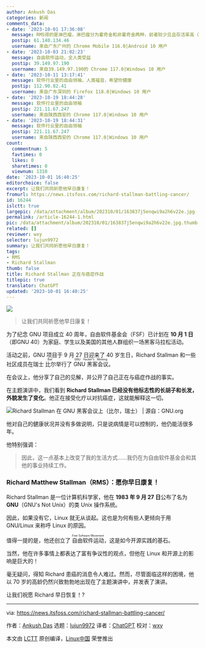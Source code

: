 ```yaml
---
author: Ankush Das
categories: 新闻
comments_data:
- date: '2023-10-01 17:36:08'
  message: RMS得的是淋巴瘤，淋巴瘤分为霍奇金和非霍奇金两种，前者较少见且存活率高（87%），后者相对更常见但存活率低一些（72%）。
  postip: 61.140.134.46
  username: 来自广东广州的 Chrome Mobile 116.0|Android 10 用户
- date: '2023-10-03 21:02:23'
  message: 自由软件运动，全人类受益
  postip: 39.149.97.190
  username: 来自39.149.97.190的 Chrome 117.0|Windows 10 用户
- date: '2023-10-11 13:17:41'
  message: 软件行业里的自由领袖，人类福音，希望你健康
  postip: 112.90.82.41
  username: 来自广东深圳的 Firefox 118.0|Windows 10 用户
- date: '2023-10-19 18:44:28'
  message: 软件行业里的自由领袖
  postip: 221.11.67.247
  username: 来自陕西西安的 Chrome 117.0|Windows 10 用户
- date: '2023-10-19 18:44:31'
  message: 软件行业里的自由领袖
  postip: 221.11.67.247
  username: 来自陕西西安的 Chrome 117.0|Windows 10 用户
count:
  commentnum: 5
  favtimes: 0
  likes: 0
  sharetimes: 0
  viewnum: 1310
date: '2023-10-01 16:40:25'
editorchoice: false
excerpt: 让我们共同祈愿他早日康复！
fromurl: https://news.itsfoss.com/richard-stallman-battling-cancer/
id: 16244
islctt: true
largepic: /data/attachment/album/202310/01/163837j5enqwi9a2h6v22e.jpg
permalink: /article-16244-1.html
pic: /data/attachment/album/202310/01/163837j5enqwi9a2h6v22e.jpg.thumb.jpg
related: []
reviewer: wxy
selector: lujun9972
summary: 让我们共同祈愿他早日康复！
tags:
- RMS
- Richard Stallman
thumb: false
title: Richard Stallman 正在与癌症作战
titlepic: true
translator: ChatGPT
updated: '2023-10-01 16:40:25'
---
```


![](/data/attachment/album/202310/01/163837j5enqwi9a2h6v22e.jpg)



> 
> 让我们共同祈愿他早日康复！
> 
> 
> 


为了纪念 GNU 项目成立 40 周年，自由软件基金会（FSF）已计划在 **10 月 1 日**（即GNU 40）为家庭、学生以及美国的其他人群组织一场黑客马拉松活动。


活动之前，GNU 项目于 9 月 27 日迎来了 40 岁生日，Richard Stallman 和一些社区成员在瑞士<ruby> 比尔 <rt>  Biel </rt></ruby>举行了 <ruby> GNU 黑客会议 <rt>  GNU Hacker's Meeting </rt></ruby>。


在会议上，他分享了自己的见解，并公开了自己正在与癌症作战的事实。


在主题演讲中，我们看到 **Richard Stallman 已经没有他标志性的长胡子和长发，外貌发生了变化**。他正在接受化疗以对抗癌症，这就能解释这一切。


![Richard Stallman 在 GNU 黑客会议上（比尔，瑞士） | 源自：GNU.org](/data/attachment/album/202310/01/164025ha7fbba03axxxxyp.jpg)


他对自己的健康状况并没有多做说明，只是说病情是可以控制的，他仍能活很多年。


他特别强调：



> 
> 因此，这一点基本上改变了我的生活方式……我仍在为自由软件基金会和其他的事业持续工作。
> 
> 
> 


### Richard Matthew Stallman（RMS）：愿你早日康复！


Richard Stallman 是一位计算机科学家，他在 **1983 年 9 月 27 日**公布了名为 **GNU**（GNU's Not Unix）的类 Unix 操作系统。


因此，如果没有它，Linux 就无从谈起。这也是为何有些人更倾向于用 GNU/Linux 来称呼 Linux 的原因。


值得一提的是，他还创立了 <ruby> 自由软件运动 <rt>  Free Software Movement </rt></ruby>，这是如今开源实践的基石。


当然，他在许多事情上都表达了富有争议性的观点，但他在 Linux 和开源上的影响是巨大的！


毫无疑问，得知 Richard 患癌的消息令人难过。然而，尽管面临这样的困境，他以 70 岁的高龄仍然兴致勃勃地出现在了主题演讲中，并发表了演讲。


让我们祝愿 Richard 早日恢复！?




---


via: <https://news.itsfoss.com/richard-stallman-battling-cancer/>


作者：[Ankush Das](https://news.itsfoss.com/author/ankush/) 选题：[lujun9972](https://github.com/lujun9972) 译者：[ChatGPT](https://linux.cn/lctt/ChatGPT) 校对：[wxy](https://github.com/wxy)


本文由 [LCTT](https://github.com/LCTT/TranslateProject) 原创编译，[Linux中国](https://linux.cn/) 荣誉推出